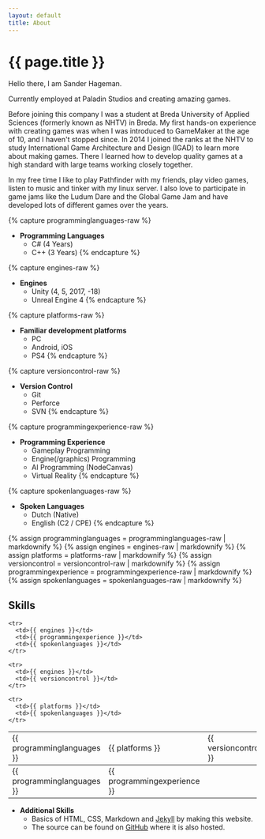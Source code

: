 ```yaml
---
layout: default
title: About
---
```

# {{ page.title }}

Hello there, I am Sander Hageman.

Currently employed at Paladin Studios and creating amazing games.

Before joining this company I was a student at Breda University of Applied Sciences (formerly known as NHTV) in Breda.
My first hands-on experience with creating games was when I was introduced to GameMaker at the age of 10, and I haven't stopped since. In 2014 I joined the ranks at the NHTV to study International Game Architecture and Design (IGAD) to learn more about making games. There I learned how to develop quality games at a high standard with large teams working closely together.


In my free time I like to play Pathfinder with my friends, play video games, listen to music and tinker with my linux server. I also love to participate in game jams like the Ludum Dare and the Global Game Jam and have developed lots of different games over the years.


{% capture programminglanguages-raw %}
* __Programming Languages__
  * C# (4 Years)
  * C++ (3 Years)
{% endcapture %}

{% capture engines-raw %}
* __Engines__
  * Unity (4, 5, 2017, -18)
  * Unreal Engine 4
{% endcapture %}

{% capture platforms-raw %}
* __Familiar development platforms__
  * PC
  * Android, iOS
  * PS4
{% endcapture %}

{% capture versioncontrol-raw %}
* __Version Control__
  * Git
  * Perforce
  * SVN
{% endcapture %}
  
{% capture programmingexperience-raw %}
* __Programming Experience__
  * Gameplay Programming
  * Engine(/graphics) Programming
  * AI Programming (NodeCanvas)
  * Virtual Reality
{% endcapture %}
  
{% capture spokenlanguages-raw %}
* __Spoken Languages__
  * Dutch (Native)
  * English (C2 / CPE)
{% endcapture %}

{% assign programminglanguages = programminglanguages-raw | markdownify %}
{% assign engines = engines-raw | markdownify %}
{% assign platforms = platforms-raw | markdownify %}
{% assign versioncontrol = versioncontrol-raw | markdownify %}
{% assign programmingexperience = programmingexperience-raw | markdownify %}
{% assign spokenlanguages = spokenlanguages-raw | markdownify %}

## Skills
<table class="skillstable">

  <tbody id="big">
    <tr>
      <td>{{ programminglanguages }}</td>
      <td>{{ platforms }}</td>
      <td>{{ versioncontrol }}</td>
    </tr>
    
    <tr>
      <td>{{ engines }}</td>
      <td>{{ programmingexperience }}</td>
      <td>{{ spokenlanguages }}</td>
    </tr>
  </tbody>
  
  <tbody id="small">
    <tr>
      <td>{{ programminglanguages }}</td>
      <td>{{ programmingexperience }}</td>
    </tr>
    
    <tr>
      <td>{{ engines }}</td>
      <td>{{ versioncontrol }}</td>
    </tr>
    
    <tr>
      <td>{{ platforms }}</td>
      <td>{{ spokenlanguages }}</td>
    </tr>
 </tbody>
  
</table>

* __Additional Skills__
  * Basics of HTML, CSS, Markdown and [Jekyll](https://jekyllrb.com/) by making this website.
  * The source can be found on [GitHub](https://github.com/sander12101/sander12101.github.io) where it is also hosted.
